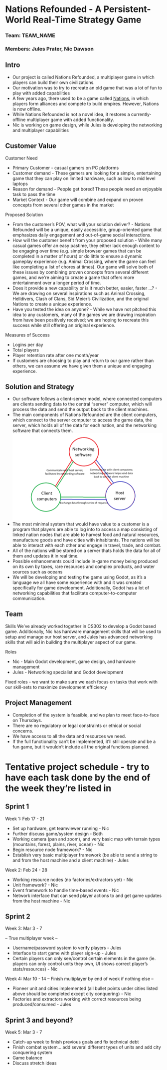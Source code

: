  # Nations Refounded - A Persistent-World Real-Time Strategy Game 
### Team: TEAM_NAME
### Members: Jules Prater, Nic Dawson

## Intro
- Our project is called Nations Refounded, a multiplayer game in which players can build their own civilizations.
- Our motivation was to try to recreate an old game that was a lot of fun to play with added capabilities
- A few years ago, there used to be a game called [Nations](https://nationsgame.fandom.com/wiki/NationsGame), in which players form alliances and compete to build empires. However, Nations is now offline.
- While Nations Refounded is not a novel idea, it restores a currently-offline multiplayer game with added functionality.
- Nic is working on game design, while Jules is developing the networking and multiplayer capabilities

## Customer Value
Customer Need 
- Primary Customer - casual gamers on PC platforms
- Customer demand - These gamers are looking for a simple, entertaining game that they can play on limited hardware, such as low to mid level laptops
- Reason for demand - People get bored! These people need an enjoyable task to pass the time
- Market Context - Our game will combine and expand on proven concepts from several other games in the market

Proposed Solution
- From the customer’s POV, what will your solution deliver? - Nations Refounded will be a unique, easily accessible, group-oriented game that emphasizes daily engagement and out-of-game social interactions.
- How will the customer benefit from your proposed solution - While many casual games offer an easy pastime, they either lack enough content to be engaging over time (e.g. simple browser games that can be completed in a matter of hours) or do little to ensure a dynamic gameplay experience (e.g. Animal Crossing, where the game can feel like completing a list of chores at times). Our game will solve both of these issues by combining proven concepts from several different games, and we're aiming to create a game that offers more entertainment over a longer period of time.
- Does it provide a new capability or is it much better, easier, faster …? - We are drawing on several inspirations such as Animal Crossing, Helldivers, Clash of Clans, Sid Meier’s Civilization, and the original Nations to create a unique experience.
- Have you tested the idea on anyone? - While we have not pitched this idea to any customers, many of the games we are drawing inspiration from have been positively received; we are hoping to recreate this success while still offering an original experience.

Measures of Success
- Logins per day
- Total players
- Player retention rate after one month/year
- If customers are choosing to play and return to our game rather than others, we can assume we have given them a unique and engaging experience.

## Solution and Strategy
- Our software follows a client-server model, where connected computers are clients sending data to the central “server” computer, which will process the data and send the output back to the client machines. 
- The main components of Nations Refounded are the client computers, which connect to the server computer to access the game data, the server, which holds all of the data for each nation, and the networking software that connects them.
![High level block diagram of Nations Refounded linked here](cs340-project-block-diagram.png)
- The most minimal system that would have value to a customer is a program that players are able to log into to access a map consisting of linked nation nodes that are able to harvest food and natural resources, manufacture goods and have cities with inhabitants. The nations will be able to interact with each other and engage in travel, trade, and combat.
- All of the nations will be stored on a server thats holds the data for all of them and updates it in real time.
- Possible enhancements could include in-game money being produced on its own by taxes, rare resources and complex products, and water sources such as oceans
- We will be developing and testing the game using Godot, as it’s a language we all have some experience with and it was created specifically for game development. Additionally, Godot has a lot of networking capabilities that facilitate computer-to-computer communication.

## Team
Skills
We’ve already worked together in CS302 to develop a Godot based game. Additionally, Nic has hardware management skills that will be used to setup and manage our host server, and Jules has advanced networking skills that will aid in building the multiplayer aspect of our game.

Roles
- Nic - Main Godot development, game design, and hardware management
- Jules - Networking specialist and Godot development

Fixed roles - we want to make sure we each focus on tasks that work with our skill-sets to maximize development efficiency


## Project Management
- Completion of the system is feasible, and we plan to meet face-to-face on Thursdays.
- There are no regulatory or legal constraints or ethical or social concerns.
- We have access to all the data and resources we need.
- If the full functionality can’t be implemented, it’ll still operate and be a fun game, but it wouldn’t include all the original functions planned.

# Tentative project schedule - try to have each task done by the end of the week they’re listed in
## Sprint 1
Week 1: Feb 17 - 21
- Set up hardware, get teamviewer running - Nic
- Further discuss game/system design - Both
- Working camera (pan and zoom), and very basic map with terrain types (mountains, forest, plains, river, ocean) - Nic
- Begin resource node framework? - Nic
- Establish very basic multiplayer framework (be able to send a string to and from the host machine and a client machine) - Jules

Week 2: Feb 24 - 28
- Working resource nodes (no factories/extractors yet) - Nic
- Unit framework? - Nic
- Event framework to handle time-based events - Nic
- Network interface that can send player actions to and get game updates from the host machine - Nic

## Sprint 2
Week 3: Mar 3 - 7

– True multiplayer week –
- Username/password system to verify players - Jules
- Interface to start game with player sign-up - Jules
- Certain players can only see/control certain elements in the game (ie. players can only control units they own, UI shows correct player’s stats/resources) - Nic

Week 4: Mar 10 - 14
– Finish multiplayer by end of week if nothing else –
- Pioneer unit and cities implemented (all bullet points under cities listed above should be completed except city conquering) - Nic
- Factories and extractors working with correct resources being produced/consumed - Jules

## Sprint 3 and beyond?
Week 5: Mar 3 - 7
- Catch-up week to finish previous goals and fix technical debt
- Finish combat system… add several different types of units and add city conquering system
- Game balance
- Discuss stretch ideas

